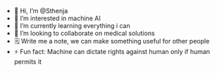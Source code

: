 - 👋 Hi, I’m @Sthenja
- 👀 I’m interested in machine AI
- 🌱 I’m currently learning everything i can
- 💞️ I’m looking to collaborate on medical solutions
- 🗒️ Write me a note, we can make something useful for other people
- ⚡ Fun fact: Machine can dictate rights against human only if human permits it

<!---
Sthenja/Sthenja is a ✨ special ✨ repository because its `README.md` (this file) appears on your GitHub profile.
You can click the Preview link to take a look at your changes.
--->
